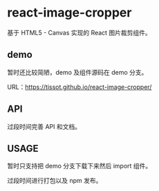 # react-image-cropper

基于 HTML5 - Canvas 实现的 React 图片裁剪组件。

## demo

暂时还比较简陋，demo 及组件源码在 demo 分支。

URL：https://tissot.github.io/react-image-cropper/

## API

过段时间完善 API 和文档。

## USAGE

暂时只支持把 demo 分支下载下来然后 import 组件。

过段时间进行打包以及 npm 发布。
